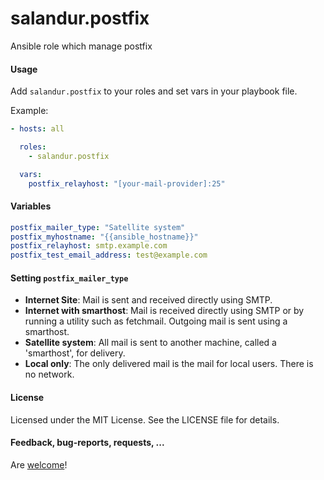 salandur.postfix
==============

Ansible role which manage postfix

#### Usage

Add `salandur.postfix` to your roles and set vars in your playbook file.

Example:

```yaml
- hosts: all

  roles:
    - salandur.postfix

  vars:
    postfix_relayhost: "[your-mail-provider]:25"
```

#### Variables

```yaml
postfix_mailer_type: "Satellite system"
postfix_myhostname: "{{ansible_hostname}}"
postfix_relayhost: smtp.example.com
postfix_test_email_address: test@example.com
```

#### Setting `postfix_mailer_type`

* **Internet Site**: Mail is sent and received directly using SMTP.
* **Internet with smarthost**: Mail is received directly using SMTP or by running a utility such as fetchmail. Outgoing mail is sent using a smarthost.
* **Satellite system**: All mail is sent to another machine, called a 'smarthost', for delivery.  
* **Local only**: The only delivered mail is the mail for local users. There is no network.
 

#### License

Licensed under the MIT License. See the LICENSE file for details.

#### Feedback, bug-reports, requests, ...

Are [welcome](https://github.com/salandur/salandur.postfix/issues)!
